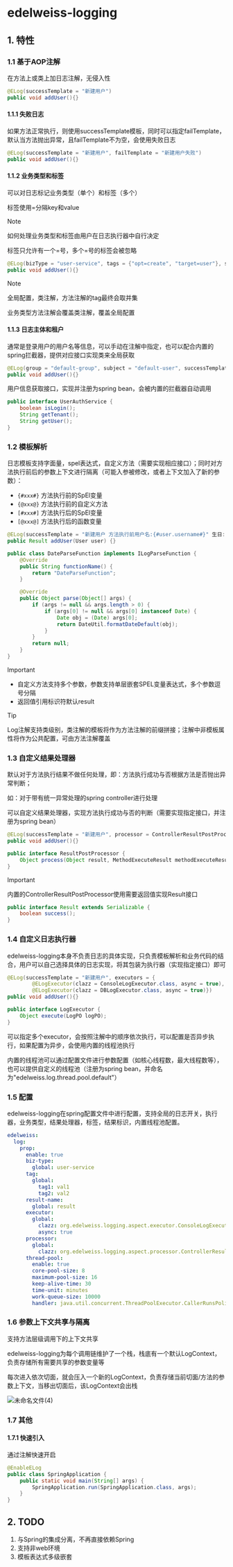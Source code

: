 # edelweiss-logging
## 1. 特性
### 1.1 基于AOP注解
在方法上或类上加日志注解，无侵入性
```java
@ELog(successTemplate = "新建用户")
public void addUser(){}
```
#### 1.1.1 失败日志
如果方法正常执行，则使用successTemplate模板，同时可以指定failTemplate，默认当方法抛出异常，且failTemplate不为空，会使用失败日志
```java
@ELog(successTemplate = "新建用户", failTemplate = "新建用户失败")
public void addUser(){}
```
#### 1.1.2 业务类型和标签
可以对日志标记业务类型（单个）和标签（多个）

标签使用=分隔key和value

> [!NOTE]
> 如何处理业务类型和标签由用户在日志执行器中自行决定
> 
> 标签只允许有一个=号，多个=号的标签会被忽略
```java
@ELog(bizType = "user-service", tags = {"opt=create", "target=user"}, successTemplate = "新建用户")
public void addUser(){}
```
> [!NOTE]
> 全局配置，类注解，方法注解的tag最终会取并集
> 
> 业务类型方法注解会覆盖类注解，覆盖全局配置
#### 1.1.3 日志主体和租户
通常是登录用户的用户名等信息，可以手动在注解中指定，也可以配合内置的spring拦截器，提供对应接口实现类来全局获取
```java
@ELog(group = "default-group", subject = "default-user", successTemplate = "新建用户", failTemplate = "新建用户失败")
public void addUser(){}
```
用户信息获取接口，实现并注册为spring bean，会被内置的拦截器自动调用
```java
public interface UserAuthService {
    boolean isLogin();
    String getTenant();
    String getUser();
}
```
### 1.2 模板解析
日志模板支持字面量，spel表达式，自定义方法（需要实现相应接口）；同时对方法执行前后的参数上下文进行隔离（可能入参被修改，或者上下文加入了新的参数）：
- `{#xxx#}` 方法执行前的SpEl变量
- `{@xxx@}` 方法执行前的自定义方法
- `[#xxx#]` 方法执行后的SpEl变量
- `[@xxx@]` 方法执行后的函数变量

```java
@ELog(successTemplate = "新建用户 方法执行前用户名:{#user.username#}" 生日:{@DateParseFunction({#user.birthday#})@} 方法执行后用户新建的id:[#user.id#] 方法执行结果:[#result.success#])
public Result addUser(User user) {}
```
```java
public class DateParseFunction implements ILogParseFunction {
    @Override
    public String functionName() {
        return "DateParseFunction";
    }

    @Override
    public Object parse(Object[] args) {
        if (args != null && args.length > 0) {
            if (args[0] != null && args[0] instanceof Date) {
                Date obj = (Date) args[0];
                return DateUtil.formatDateDefault(obj);
            }
        }
        return null;
    }
}
```
> [!IMPORTANT]
> - 自定义方法支持多个参数，参数支持单层嵌套SPEL变量表达式，多个参数逗号分隔
> - 返回值引用标识符默认result

> [!TIP]
> Log注解支持类级别，类注解的模板将作为方法注解的前缀拼接；注解中非模板属性将作为公共配置，可由方法注解覆盖

### 1.3 自定义结果处理器
默认对于方法执行结果不做任何处理，即：方法执行成功与否根据方法是否抛出异常判断；

如：对于带有统一异常处理的spring controller进行处理

可以自定义结果处理器，实现方法执行成功与否的判断（需要实现指定接口，并注册为spring bean）
```java
@ELog(successTemplate = "新建用户", processor = ControllerResultPostProcessor.class)
public void addUser(){}
```
```java
public interface ResultPostProcessor {
    Object process(Object result, MethodExecuteResult methodExecuteResult);
}
```
> [!IMPORTANT]
> 内置的ControllerResultPostProcessor使用需要返回值实现Result接口
> ```java
> public interface Result extends Serializable {
>     boolean success();
> }
> ```

### 1.4 自定义日志执行器
edelweiss-logging本身不负责日志的具体实现，只负责模板解析和业务代码的结合，用户可以自己选择具体的日志实现，将其包装为执行器（实现指定接口）即可
```java
@ELog(successTemplate = "新建用户", executors = {
        @ELogExecutor(clazz = ConsoleLogExecutor.class, async = true),
        @ELogExecutor(clazz = DBLogExecutor.class, async = true)})
public void addUser(){}
```
```java
public interface LogExecutor {
    Object execute(LogPO logPO);
}
```
可以指定多个executor，会按照注解中的顺序依次执行，可以配置是否异步执行，如果配置为异步，会使用内置的线程池执行

内置的线程池可以通过配置文件进行参数配置（如核心线程数，最大线程数等），也可以提供自定义的线程池（注册为spring bean，并命名为"edelweiss.log.thread.pool.default"）

### 1.5 配置
edelweiss-logging在spring配置文件中进行配置，支持全局的日志开关，执行器，业务类型，结果处理器，标签，结果标识，内置线程池配置。
```yaml
edelweiss:
  log:
    prop:
      enable: true
      biz-type:
        global: user-service
      tag:
        global:
          tag1: val1
          tag2: val2
      result-name:
        global: result
      executor:
        global:
          clazz: org.edelweiss.logging.aspect.executor.ConsoleLogExecutor
          async: true
      processor:
        global:
          clazz: org.edelweiss.logging.aspect.processor.ControllerResultPostProcessor
      thread-pool:
        enable: true
        core-pool-size: 8
        maximum-pool-size: 16
        keep-alive-time: 30
        time-unit: minutes
        work-queue-size: 10000
        handler: java.util.concurrent.ThreadPoolExecutor.CallerRunsPolicy
```
### 1.6 参数上下文共享与隔离
支持方法层级调用下的上下文共享

edelweiss-logging为每个调用链维护了一个栈，栈底有一个默认LogContext，负责存储所有需要共享的参数变量等

每次进入依次切面，就会压入一个新的LogContext，负责存储当前切面/方法的参数上下文，当移出切面后，该LogContext会出栈

![未命名文件(4)](https://github.com/Amuro-R/edelweiss-logging/assets/151483148/01cfbb39-e59e-45a6-9220-87a0eaf598bd)

### 1.7 其他
#### 1.7.1 快速引入
通过注解快速开启
```java
@EnableELog
public class SpringApplication {
    public static void main(String[] args) {
        SpringApplication.run(SpringApplication.class, args);
    }
}
```

## 2. TODO
1. 与Spring的集成分离，不再直接依赖Spring
2. 支持非web环境
3. 模板表达式多级嵌套




















